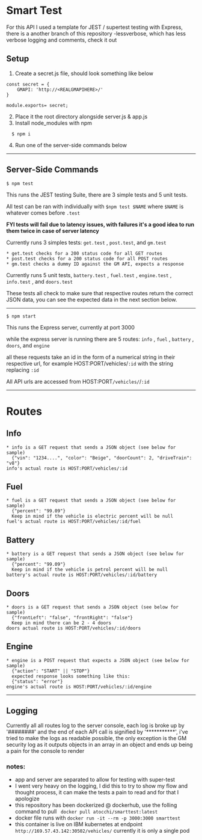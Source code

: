 # Smart Test
For this API I used a template for JEST / supertest testing with Express,
there is a another branch of this repository -lessverbose, which has less verbose logging and comments, check it out


## Setup
1) Create a secret.js file, should look something like below
```
const secret = {
    GMAPI: 'http://<REALGMAPIHERE>/'
}

module.exports= secret;
```
2) Place it the root directory alongside server.js & app.js
3) Install node_modules with npm
 ```
   $ npm i
   ```
4) Run one of the server-side commands below
---------------------------------

## Server-Side Commands



```
$ npm test
```

This runs the JEST testing Suite, there are 3 simple tests and 5 unit tests.

All test can be ran with individually with ```$npm test $NAME``` where ```$NAME``` is whatever comes before ```.test```

**FYI tests will fail due to latency issues, with failures it's a good idea to run them twice in case of server latency**

Currently runs 3 simples tests: ```get.test``` , ```post.test```, and ```gm.test```

    * get.test checks for a 200 status code for all GET routes
    * post.test checks for a 200 status code for all POST routes
    * gm.test checks a dummy ID against the GM API, expects a response

Currently runs 5 unit tests, ```battery.test``` , ```fuel.test``` , ```engine.test``` , ```info.test``` , and ```doors.test```

These tests all check to make sure that respective routes return the correct JSON data, you can see the expected data in the next section below.
    
----------------------------------------

```
$ npm start
```

This runs the Express server, currently at port 3000

while the express server is running there are 5 routes: ```info``` , ```fuel``` , ```battery``` , ```doors```, and ```engine```

all these requests take an id in the form of a numerical string in their respective url, for example HOST:PORT/vehicles/```:id``` with the string replacing ```:id```

All API urls are accessed from HOST:PORT```/vehicles/```/```:id```

-----------

# Routes


## Info

    * info is a GET request that sends a JSON object (see below for sample)
      {"vin": "1234....", "color": "Beige", "doorCount": 2, "driveTrain": "v8"}
    info's actual route is HOST:PORT/vehicles/:id

## Fuel

    * fuel is a GET request that sends a JSON object (see below for sample)
      {"percent": "99.09"}
      Keep in mind if the vehicle is electric percent will be null
    fuel's actual route is HOST:PORT/vehicles/:id/fuel

## Battery

    * battery is a GET request that sends a JSON object (see below for sample)
      {"percent": "99.09"}
      Keep in mind if the vehicle is petrol percent will be null
    battery's actual route is HOST:PORT/vehicles/:id/battery

## Doors

    * doors is a GET request that sends a JSON object (see below for sample)
      {"frontLeft": "false", "frontRight": "false"}
      Keep in mind there can be 2 - 4 doors
    doors actual route is HOST:PORT/vehicles/:id/doors

## Engine

    * engine is a POST request that expects a JSON object (see below for sample)
      {"action": "START" || "STOP"}
      expected response looks something like this:
      {"status": "error"}
    engine's actual route is HOST:PORT/vehicles/:id/engine
---------------
## Logging

Currently all all routes log to the server console, each log is broke up by '########' and the end of each API call is signified by '***********', i've tried to make the logs as readable possible, the only exception is the GM security log as it outputs objects in an array in an object and ends up being a pain for the console to render

### notes:

* app and server are separated to allow for testing with super-test
* I went very heavy on the logging, I did this to try to show my flow and thought process, it can make the tests a pain to read and for that I apologize
* this repository has been dockerized @ dockerhub, use the folling command to pull ``` docker pull atocchi/smarttest:latest```
* docker file runs with ```docker run -it --rm -p 3000:3000 smarttest```
* this container is live on IBM kubernetes at endpoint ```http://169.57.43.142:30502/vehicles/``` currently it is only a single pod



